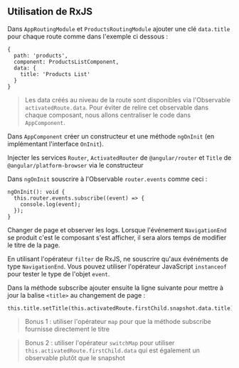 ## Utilisation de RxJS

Dans `AppRoutingModule` et `ProductsRoutingModule` ajouter une clé `data.title` pour chaque route comme dans l'exemple ci dessous :

```
{
  path: 'products',
  component: ProductsListComponent,
  data: {
    title: 'Products List'
  }
}
```

> Les data créés au niveau de la route sont disponibles via l'Observable `activatedRoute.data`. Pour éviter de relire cet observable dans chaque composant, nous allons centraliser le code dans `AppComponent`.

Dans `AppComponent` créer un constructeur et une méthode `ngOnInit` (en implémentant l'interface `OnInit`).

Injecter les services `Router`, `ActivatedRouter` de `@angular/router` et `Title` de `@angular/platform-browser` via le constructeur

Dans `ngOnInit` souscrire à l'Observable `router.events` comme ceci :

```
ngOnInit(): void {
  this.router.events.subscribe((event) => {
    console.log(event);
  });
}
```

Changer de page et observer les logs. Lorsque l'événement `NavigationEnd` se produit c'est le composant s'est afficher, il sera alors temps de modifier le titre de la page.

En utilisant l'opérateur `filter` de RxJS, ne souscrire qu'aux événéments de type `NavigationEnd`. Vous pouvez utiliser l'opérateur JavaScript `instanceof` pour tester le type de l'objet `event`.

Dans la méthode subscribe ajouter ensuite la ligne suivante pour mettre à jour la balise `<title>` au changement de page :

```
this.title.setTitle(this.activatedRoute.firstChild.snapshot.data.title);
```

> Bonus 1 : utiliser l'opérateur `map` pour que la méthode subscribe fournisse directement le titre

> Bonus 2 : utiliser l'opérateur `switchMap` pour utiliser `this.activatedRoute.firstChild.data` qui est également un observable plutôt que le snapshot
